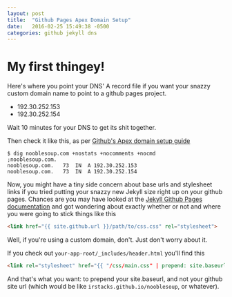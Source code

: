 ```yaml
---
layout: post
title:  "Github Pages Apex Domain Setup"
date:   2016-02-25 15:49:38 -0500
categories: github jekyll dns
---
```

# My first thingey!

Here's where you point your DNS' A record file if you want your snazzy custom domain name to point to a github pages project. 
 + 192.30.252.153
 + 192.30.252.154

Wait 10 minutes for your DNS to get its shit together.

Then check it like this, as per [Github's Apex domain setup guide](https://help.github.com/articles/setting-up-an-apex-domain/)
```
$ dig nooblesoup.com +nostats +nocomments +nocmd
;nooblesoup.com.
nooblesoup.com.   73  IN  A 192.30.252.153
nooblesoup.com.   73  IN  A 192.30.252.154
```

Now, you might have a tiny side concern about base urls and stylesheet links if you tried putting your snazzy new Jekyll size right up on your github pages. Chances are you may have looked at the [Jekyll Github Pages documentation](https://jekyllrb.com/docs/github-pages/) and got wondering about exactly whether or not and where you were going to stick things like this 

```html
<link href="{{ site.github.url }}/path/to/css.css" rel="stylesheet">
```

Well, if you're using a custom domain, don't. Just don't worry about it. 

If you check out `your-app-root/_includes/header.html` you'll find this

```html
<link rel="stylesheet" href="{{ "/css/main.css" | prepend: site.baseurl }}">
```

And that's what you want: to prepend your site.baseurl, and not your github site url (which would be like `irstacks.github.io/nooblesoup`, or whatever).
